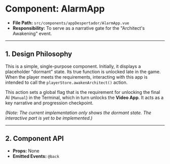 # Component: AlarmApp

- **File Path:** `src/components/appDespertador/AlarmApp.vue`
- **Responsibility:** To serve as a narrative gate for the "Architect's Awakening" event.

---

## 1. Design Philosophy

This is a simple, single-purpose component. Initially, it displays a placeholder "dormant" state. Its true function is unlocked late in the game. When the player meets the requirements, interacting with this app is intended to call the `playerStore.awakenArchitect()` action.

This action sets a global flag that is the requirement for unlocking the final AI (`Manual`) in the Terminal, which in turn unlocks the **Video App**. It acts as a key narrative and progression checkpoint.

*(Note: The current implementation only shows the dormant state. The interactive part is yet to be implemented.)*

---

## 2. Component API

- **Props:** None
- **Emitted Events:** `@back`

